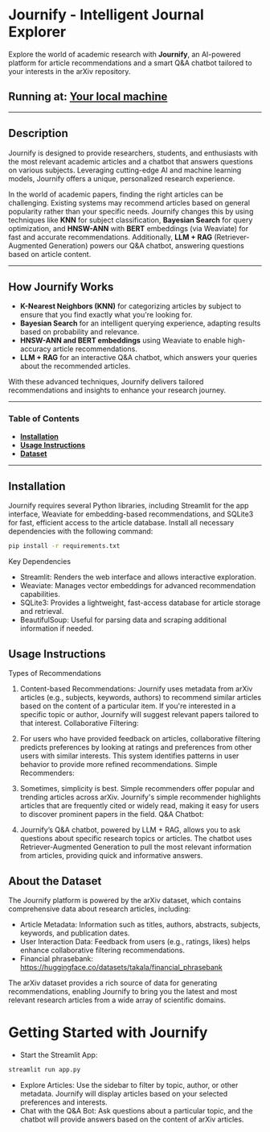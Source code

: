 # Journify - Intelligent Journal Explorer

Explore the world of academic research with **Journify**, an AI-powered platform for article recommendations and a smart Q&A chatbot tailored to your interests in the arXiv repository.

## Running at: [Your local machine](http://0.0.0.0:8501/)

---

## Description

Journify is designed to provide researchers, students, and enthusiasts with the most relevant academic articles and a chatbot that answers questions on various subjects. Leveraging cutting-edge AI and machine learning models, Journify offers a unique, personalized research experience.

In the world of academic papers, finding the right articles can be challenging. Existing systems may recommend articles based on general popularity rather than your specific needs. Journify changes this by using techniques like **KNN** for subject classification, **Bayesian Search** for query optimization, and **HNSW-ANN** with **BERT** embeddings (via Weaviate) for fast and accurate recommendations. Additionally, **LLM + RAG** (Retriever-Augmented Generation) powers our Q&A chatbot, answering questions based on article content.

---

## How Journify Works

- **K-Nearest Neighbors (KNN)** for categorizing articles by subject to ensure that you find exactly what you're looking for.
- **Bayesian Search** for an intelligent querying experience, adapting results based on probability and relevance.
- **HNSW-ANN and BERT embeddings** using Weaviate to enable high-accuracy article recommendations.
- **LLM + RAG** for an interactive Q&A chatbot, which answers your queries about the recommended articles.

With these advanced techniques, Journify delivers tailored recommendations and insights to enhance your research journey.

---

### Table of Contents

- **[Installation](#installation)**
- **[Usage Instructions](#usage-instructions)**
- **[Dataset](#about-the-dataset)**

---

## Installation

Journify requires several Python libraries, including Streamlit for the app interface, Weaviate for embedding-based recommendations, and SQLite3 for fast, efficient access to the article database. Install all necessary dependencies with the following command:

```bash
pip install -r requirements.txt
```

Key Dependencies
- Streamlit: Renders the web interface and allows interactive exploration.
- Weaviate: Manages vector embeddings for advanced recommendation capabilities.
- SQLite3: Provides a lightweight, fast-access database for article storage and retrieval.
- BeautifulSoup: Useful for parsing data and scraping additional information if needed.


## Usage Instructions
Types of Recommendations
1. Content-based Recommendations: Journify uses metadata from arXiv articles (e.g., subjects, keywords, authors) to recommend similar articles based on the content of a particular item. If you're interested in a specific topic or author, Journify will suggest relevant papers tailored to that interest.
Collaborative Filtering:

2. For users who have provided feedback on articles, collaborative filtering predicts preferences by looking at ratings and preferences from other users with similar interests. This system identifies patterns in user behavior to provide more refined recommendations.
Simple Recommenders:

3. Sometimes, simplicity is best. Simple recommenders offer popular and trending articles across arXiv. Journify's simple recommender highlights articles that are frequently cited or widely read, making it easy for users to discover prominent papers in the field.
Q&A Chatbot:

4. Journify’s Q&A chatbot, powered by LLM + RAG, allows you to ask questions about specific research topics or articles. The chatbot uses Retriever-Augmented Generation to pull the most relevant information from articles, providing quick and informative answers.

## About the Dataset
The Journify platform is powered by the arXiv dataset, which contains comprehensive data about research articles, including:

- Article Metadata: Information such as titles, authors, abstracts, subjects, keywords, and publication dates.
- User Interaction Data: Feedback from users (e.g., ratings, likes) helps enhance collaborative filtering recommendations.
- Financial phrasebank: https://huggingface.co/datasets/takala/financial_phrasebank

The arXiv dataset provides a rich source of data for generating recommendations, enabling Journify to bring you the latest and most relevant research articles from a wide array of scientific domains.

# Getting Started with Journify
- Start the Streamlit App:

```bash
streamlit run app.py
```
- Explore Articles: Use the sidebar to filter by topic, author, or other metadata. Journify will display articles based on your selected preferences and interests.
- Chat with the Q&A Bot: Ask questions about a particular topic, and the chatbot will provide answers based on the content of arXiv articles.

